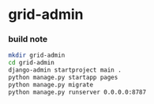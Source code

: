 # grid-admin

### build note
```bash
mkdir grid-admin
cd grid-admin
django-admin startproject main .
python manage.py startapp pages
python manage.py migrate
python manage.py runserver 0.0.0.0:8787
```